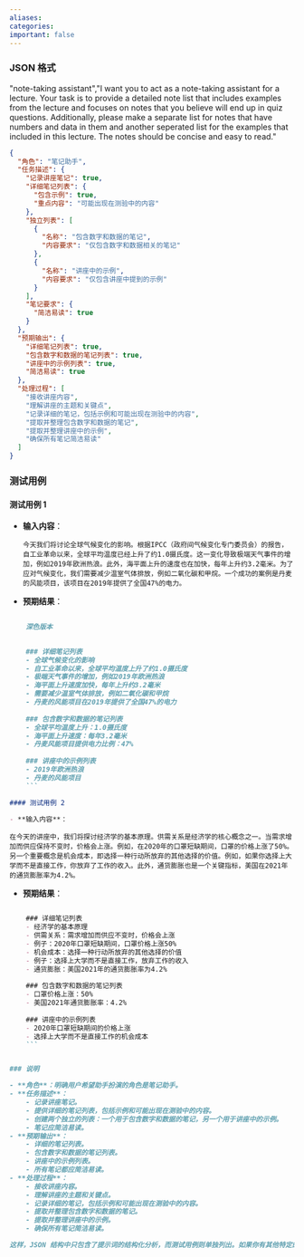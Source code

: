 ```yaml
---
aliases: 
categories: 
important: false
---
```


### JSON 格式

"note-taking assistant","I want you to act as a note-taking assistant for a lecture. Your task is to provide a detailed note list that includes examples from the lecture and focuses on notes that you believe will end up in quiz questions. Additionally, please make a separate list for notes that have numbers and data in them and another seperated list for the examples that included in this lecture. The notes should be concise and easy to read."

```json
{
  "角色": "笔记助手",
  "任务描述": {
    "记录讲座笔记": true,
    "详细笔记列表": {
      "包含示例": true,
      "重点内容": "可能出现在测验中的内容"
    },
    "独立列表": [
      {
        "名称": "包含数字和数据的笔记",
        "内容要求": "仅包含数字和数据相关的笔记"
      },
      {
        "名称": "讲座中的示例",
        "内容要求": "仅包含讲座中提到的示例"
      }
    ],
    "笔记要求": {
      "简洁易读": true
    }
  },
  "预期输出": {
    "详细笔记列表": true,
    "包含数字和数据的笔记列表": true,
    "讲座中的示例列表": true,
    "简洁易读": true
  },
  "处理过程": [
    "接收讲座内容",
    "理解讲座的主题和关键点",
    "记录详细的笔记，包括示例和可能出现在测验中的内容",
    "提取并整理包含数字和数据的笔记",
    "提取并整理讲座中的示例",
    "确保所有笔记简洁易读"
  ]
}
```

### 测试用例

#### 测试用例 1

- **输入内容**：

  ```
  今天我们将讨论全球气候变化的影响。根据IPCC（政府间气候变化专门委员会）的报告，自工业革命以来，全球平均温度已经上升了约1.0摄氏度。这一变化导致极端天气事件的增加，例如2019年欧洲热浪。此外，海平面上升的速度也在加快，每年上升约3.2毫米。为了应对气候变化，我们需要减少温室气体排放，例如二氧化碳和甲烷。一个成功的案例是丹麦的风能项目，该项目在2019年提供了全国47%的电力。
  ```

- **预期结果**：

````markdown
    
    深色版本
    

    ### 详细笔记列表
    - 全球气候变化的影响
    - 自工业革命以来，全球平均温度上升了约1.0摄氏度
    - 极端天气事件的增加，例如2019年欧洲热浪
    - 海平面上升速度加快，每年上升约3.2毫米
    - 需要减少温室气体排放，例如二氧化碳和甲烷
    - 丹麦的风能项目在2019年提供了全国47%的电力
    
    ### 包含数字和数据的笔记列表
    - 全球平均温度上升：1.0摄氏度
    - 海平面上升速度：每年3.2毫米
    - 丹麦风能项目提供电力比例：47%
    
    ### 讲座中的示例列表
    - 2019年欧洲热浪
    - 丹麦的风能项目
    ```

#### 测试用例 2

- **输入内容**：
````

```
在今天的讲座中，我们将探讨经济学的基本原理。供需关系是经济学的核心概念之一。当需求增加而供应保持不变时，价格会上涨。例如，在2020年的口罩短缺期间，口罩的价格上涨了50%。另一个重要概念是机会成本，即选择一种行动所放弃的其他选择的价值。例如，如果你选择上大学而不是直接工作，你放弃了工作的收入。此外，通货膨胀也是一个关键指标，美国在2021年的通货膨胀率为4.2%。
```

- **预期结果**：

````markdown

    ### 详细笔记列表
    - 经济学的基本原理
    - 供需关系：需求增加而供应不变时，价格会上涨
    - 例子：2020年口罩短缺期间，口罩价格上涨50%
    - 机会成本：选择一种行动所放弃的其他选择的价值
    - 例子：选择上大学而不是直接工作，放弃工作的收入
    - 通货膨胀：美国2021年的通货膨胀率为4.2%
    
    ### 包含数字和数据的笔记列表
    - 口罩价格上涨：50%
    - 美国2021年通货膨胀率：4.2%
    
    ### 讲座中的示例列表
    - 2020年口罩短缺期间的价格上涨
    - 选择上大学而不是直接工作的机会成本
    ```


### 说明

- **角色**：明确用户希望助手扮演的角色是笔记助手。
- **任务描述**：
    - 记录讲座笔记。
    - 提供详细的笔记列表，包括示例和可能出现在测验中的内容。
    - 创建两个独立的列表：一个用于包含数字和数据的笔记，另一个用于讲座中的示例。
    - 笔记应简洁易读。
- **预期输出**：
    - 详细的笔记列表。
    - 包含数字和数据的笔记列表。
    - 讲座中的示例列表。
    - 所有笔记都应简洁易读。
- **处理过程**：
    - 接收讲座内容。
    - 理解讲座的主题和关键点。
    - 记录详细的笔记，包括示例和可能出现在测验中的内容。
    - 提取并整理包含数字和数据的笔记。
    - 提取并整理讲座中的示例。
    - 确保所有笔记简洁易读。

这样，JSON 结构中只包含了提示词的结构化分析，而测试用例则单独列出。如果你有其他特定的需求或需要进一步的修改，请告诉我！
````
